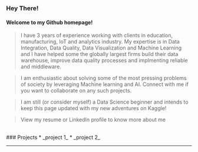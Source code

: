 
<br><br>

### Hey There!
#### Welcome to my Github homepage!
> I have 3 years of experience working with clients in education, manufacturing, IoT and analytics industry. My expertise is in Data Integration, Data Quality, Data Visualization and Machine Learning and I have helped some the globally largest firms build their data warehouse, improve data quality processes and implmenting reliable and middleware.

> I am enthusiastic about solving some of the most pressing problems of society by leveraging Machine learning and AI. Connect with me if you want to collaborate on any such projects.

> I am still (or consider myself) a Data Science beginner and intends to keep this page updated with my new adventures on Kaggle!

> View my resume or LinkedIn profile to know more about me

<br>
### Projects
*  _project 1_
*  _project 2_

* * *
